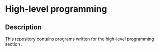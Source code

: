 # High-level programming

## Description
This repository contains programs written for the high-level programming section .
